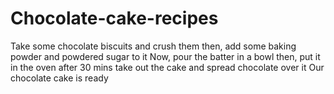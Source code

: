 # Chocolate-cake-recipes
Take some chocolate biscuits and crush them
then, add some baking powder and powdered sugar to it
Now, pour the batter in a bowl
then, put it in the oven 
after 30 mins take out the cake and spread chocolate over it
Our chocolate cake is ready
